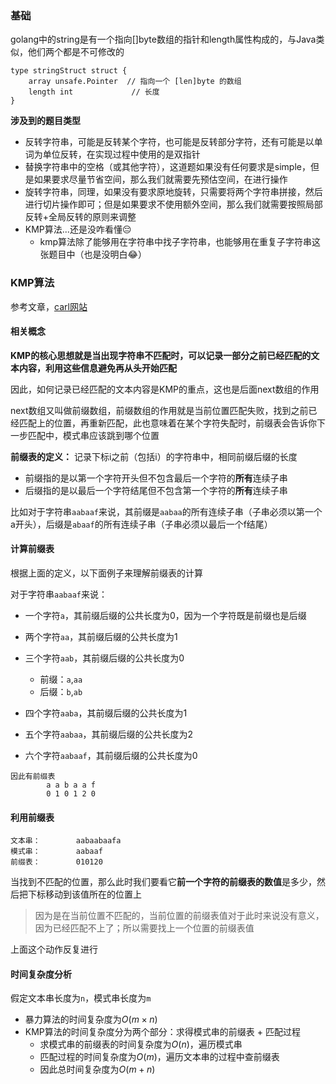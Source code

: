 ### 基础
golang中的string是有一个指向[]byte数组的指针和length属性构成的，与Java类似，他们两个都是不可修改的
```
type stringStruct struct {
	array unsafe.Pointer  // 指向一个 [len]byte 的数组
	length int             // 长度
}
```

**涉及到的题目类型**
- 反转字符串，可能是反转某个字符，也可能是反转部分字符，还有可能是以单词为单位反转，在实现过程中使用的是双指针
- 替换字符串中的空格（或其他字符），这道题如果没有任何要求是simple，但是如果要求尽量节省空间，那么我们就需要先预估空间，在进行操作
- 旋转字符串，同理，如果没有要求原地旋转，只需要将两个字符串拼接，然后进行切片操作即可；但是如果要求不使用额外空间，那么我们就需要按照局部反转+全局反转的原则来调整
- KMP算法...还是没咋看懂😔
  - kmp算法除了能够用在字符串中找子字符串，也能够用在重复子字符串这张题目中（也是没明白😂）


### KMP算法
参考文章，[carl网站](https://programmercarl.com/0028.%E5%AE%9E%E7%8E%B0strStr.html#%E5%85%B6%E4%BB%96%E8%AF%AD%E8%A8%80%E7%89%88%E6%9C%AC)

#### 相关概念

**KMP的核心思想就是当出现字符串不匹配时，可以记录一部分之前已经匹配的文本内容，利用这些信息避免再从头开始匹配**

因此，如何记录已经匹配的文本内容是KMP的重点，这也是后面next数组的作用

next数组又叫做前缀数组，前缀数组的作用就是当前位置匹配失败，找到之前已经匹配上的位置，再重新匹配，此也意味着在某个字符失配时，前缀表会告诉你下一步匹配中，模式串应该跳到哪个位置

**前缀表的定义：** 记录下标i之前（包括i）的字符串中，相同前缀后缀的长度

- 前缀指的是以第一个字符开头但不包含最后一个字符的**所有**连续子串
- 后缀指的是以最后一个字符结尾但不包含第一个字符的**所有**连续子串

比如对于字符串`aabaaf`来说，其前缀是`aabaa`的所有连续子串（子串必须以第一个a开头），后缀是`abaaf`的所有连续子串（子串必须以最后一个f结尾）

#### 计算前缀表

根据上面的定义，以下面例子来理解前缀表的计算

对于字符串`aabaaf`来说：

- 一个字符`a`，其前缀后缀的公共长度为0，因为一个字符既是前缀也是后缀
- 两个字符`aa`，其前缀后缀的公共长度为1
- 三个字符`aab`，其前缀后缀的公共长度为0
  - 前缀：`a`,`aa`
  - 后缀：`b`,`ab`

- 四个字符`aaba`，其前缀后缀的公共长度为1
- 五个字符`aabaa`，其前缀后缀的公共长度为2
- 六个字符`aabaaf`，其前缀后缀的公共长度为0

```
因此有前缀表
        a a b a a f
        0 1 0 1 2 0
```


#### 利用前缀表
```
文本串：        aabaabaafa
模式串：        aabaaf
前缀表：        010120
```

当找到不匹配的位置，那么此时我们要看它**前一个字符的前缀表的数值**是多少，然后把下标移动到该值所在的位置上
> 因为是在当前位置不匹配的，当前位置的前缀表值对于此时来说没有意义，因为已经匹配不上了；所以需要找上一个位置的前缀表值

上面这个动作反复进行

#### 时间复杂度分析

假定文本串长度为`n`，模式串长度为`m`
- 暴力算法的时间复杂度为$O(m \times n)$
- KMP算法的时间复杂度分为两个部分：求得模式串的前缀表 + 匹配过程
  - 求模式串的前缀表的时间复杂度为$O(n)$，遍历模式串
  - 匹配过程的时间复杂度为$O(m)$，遍历文本串的过程中查前缀表
  - 因此总时间复杂度为$O(m+n)$

